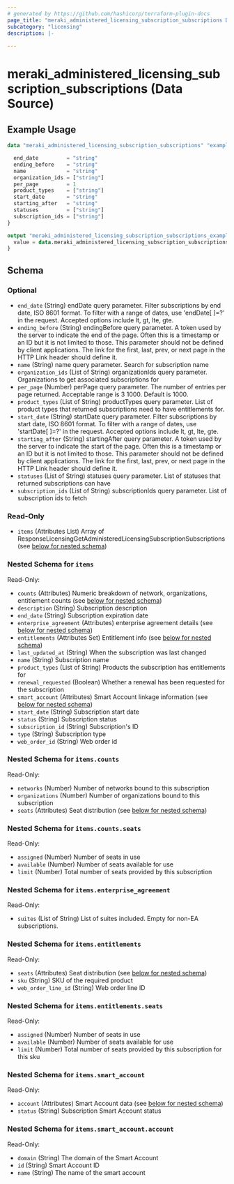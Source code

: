 ```yaml
---
# generated by https://github.com/hashicorp/terraform-plugin-docs
page_title: "meraki_administered_licensing_subscription_subscriptions Data Source - terraform-provider-meraki"
subcategory: "licensing"
description: |-
  
---
```


# meraki_administered_licensing_subscription_subscriptions (Data Source)



## Example Usage

```terraform
data "meraki_administered_licensing_subscription_subscriptions" "example" {

  end_date         = "string"
  ending_before    = "string"
  name             = "string"
  organization_ids = ["string"]
  per_page         = 1
  product_types    = ["string"]
  start_date       = "string"
  starting_after   = "string"
  statuses         = ["string"]
  subscription_ids = ["string"]
}

output "meraki_administered_licensing_subscription_subscriptions_example" {
  value = data.meraki_administered_licensing_subscription_subscriptions.example.items
}
```

<!-- schema generated by tfplugindocs -->
## Schema

### Optional

- `end_date` (String) endDate query parameter. Filter subscriptions by end date, ISO 8601 format. To filter with a range of dates, use 'endDate[
]=?' in the request. Accepted options include lt, gt, lte, gte.
- `ending_before` (String) endingBefore query parameter. A token used by the server to indicate the end of the page. Often this is a timestamp or an ID but it is not limited to those. This parameter should not be defined by client applications. The link for the first, last, prev, or next page in the HTTP Link header should define it.
- `name` (String) name query parameter. Search for subscription name
- `organization_ids` (List of String) organizationIds query parameter. Organizations to get associated subscriptions for
- `per_page` (Number) perPage query parameter. The number of entries per page returned. Acceptable range is 3 1000. Default is 1000.
- `product_types` (List of String) productTypes query parameter. List of product types that returned subscriptions need to have entitlements for.
- `start_date` (String) startDate query parameter. Filter subscriptions by start date, ISO 8601 format. To filter with a range of dates, use 'startDate[
]=?' in the request. Accepted options include lt, gt, lte, gte.
- `starting_after` (String) startingAfter query parameter. A token used by the server to indicate the start of the page. Often this is a timestamp or an ID but it is not limited to those. This parameter should not be defined by client applications. The link for the first, last, prev, or next page in the HTTP Link header should define it.
- `statuses` (List of String) statuses query parameter. List of statuses that returned subscriptions can have
- `subscription_ids` (List of String) subscriptionIds query parameter. List of subscription ids to fetch

### Read-Only

- `items` (Attributes List) Array of ResponseLicensingGetAdministeredLicensingSubscriptionSubscriptions (see [below for nested schema](#nestedatt--items))

<a id="nestedatt--items"></a>
### Nested Schema for `items`

Read-Only:

- `counts` (Attributes) Numeric breakdown of network, organizations, entitlement counts (see [below for nested schema](#nestedatt--items--counts))
- `description` (String) Subscription description
- `end_date` (String) Subscription expiration date
- `enterprise_agreement` (Attributes) enterprise agreement details (see [below for nested schema](#nestedatt--items--enterprise_agreement))
- `entitlements` (Attributes Set) Entitlement info (see [below for nested schema](#nestedatt--items--entitlements))
- `last_updated_at` (String) When the subscription was last changed
- `name` (String) Subscription name
- `product_types` (List of String) Products the subscription has entitlements for
- `renewal_requested` (Boolean) Whether a renewal has been requested for the subscription
- `smart_account` (Attributes) Smart Account linkage information (see [below for nested schema](#nestedatt--items--smart_account))
- `start_date` (String) Subscription start date
- `status` (String) Subscription status
- `subscription_id` (String) Subscription's ID
- `type` (String) Subscription type
- `web_order_id` (String) Web order id

<a id="nestedatt--items--counts"></a>
### Nested Schema for `items.counts`

Read-Only:

- `networks` (Number) Number of networks bound to this subscription
- `organizations` (Number) Number of organizations bound to this subscription
- `seats` (Attributes) Seat distribution (see [below for nested schema](#nestedatt--items--counts--seats))

<a id="nestedatt--items--counts--seats"></a>
### Nested Schema for `items.counts.seats`

Read-Only:

- `assigned` (Number) Number of seats in use
- `available` (Number) Number of seats available for use
- `limit` (Number) Total number of seats provided by this subscription



<a id="nestedatt--items--enterprise_agreement"></a>
### Nested Schema for `items.enterprise_agreement`

Read-Only:

- `suites` (List of String) List of suites included. Empty for non-EA subscriptions.


<a id="nestedatt--items--entitlements"></a>
### Nested Schema for `items.entitlements`

Read-Only:

- `seats` (Attributes) Seat distribution (see [below for nested schema](#nestedatt--items--entitlements--seats))
- `sku` (String) SKU of the required product
- `web_order_line_id` (String) Web order line ID

<a id="nestedatt--items--entitlements--seats"></a>
### Nested Schema for `items.entitlements.seats`

Read-Only:

- `assigned` (Number) Number of seats in use
- `available` (Number) Number of seats available for use
- `limit` (Number) Total number of seats provided by this subscription for this sku



<a id="nestedatt--items--smart_account"></a>
### Nested Schema for `items.smart_account`

Read-Only:

- `account` (Attributes) Smart Account data (see [below for nested schema](#nestedatt--items--smart_account--account))
- `status` (String) Subscription Smart Account status

<a id="nestedatt--items--smart_account--account"></a>
### Nested Schema for `items.smart_account.account`

Read-Only:

- `domain` (String) The domain of the Smart Account
- `id` (String) Smart Account ID
- `name` (String) The name of the smart account
